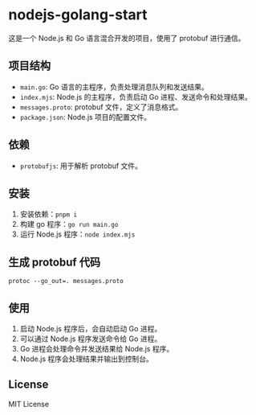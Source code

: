 # nodejs-golang-start

这是一个 Node.js 和 Go 语言混合开发的项目，使用了 protobuf 进行通信。

## 项目结构

- `main.go`: Go 语言的主程序，负责处理消息队列和发送结果。
- `index.mjs`: Node.js 的主程序，负责启动 Go 进程、发送命令和处理结果。
- `messages.proto`: protobuf 文件，定义了消息格式。
- `package.json`: Node.js 项目的配置文件。

## 依赖

- `protobufjs`: 用于解析 protobuf 文件。

## 安装

1. 安装依赖：`pnpm i`
2. 构建 go 程序：`go run main.go`
3. 运行 Node.js 程序：`node index.mjs`

## 生成 protobuf 代码

```
protoc --go_out=. messages.proto
```

## 使用

1. 启动 Node.js 程序后，会自动启动 Go 进程。
2. 可以通过 Node.js 程序发送命令给 Go 进程。
3. Go 进程会处理命令并发送结果给 Node.js 程序。
4. Node.js 程序会处理结果并输出到控制台。

## License

MIT License
